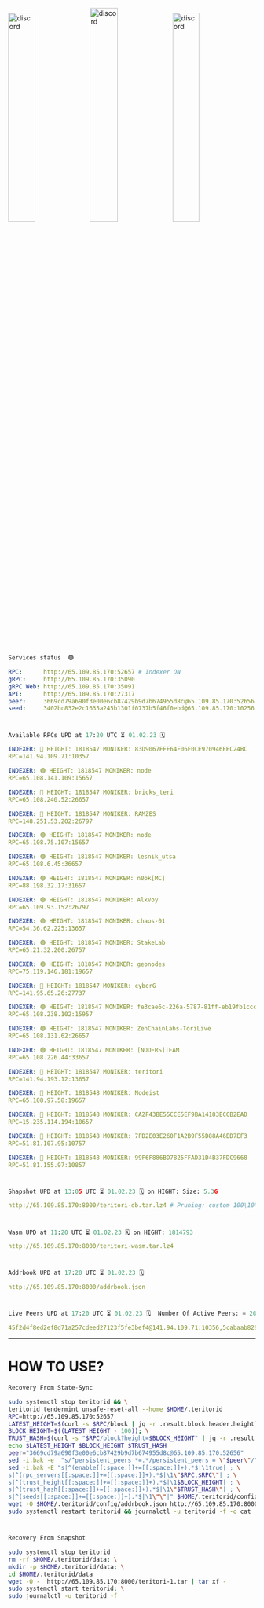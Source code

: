 [<img src='https://user-images.githubusercontent.com/83868103/215836529-812ac1b8-029f-4f5d-bb72-8539c308b0f4.png' alt='discord'  width='33%'>](https://github.com/romanv1812/Teritori/blob/main/data/mainnet_guide.md)[<img src='https://user-images.githubusercontent.com/83868103/215836572-1ace2f52-bfa5-452a-a9bd-1382169bc8f2.png' alt='discord'  width='33.39%'>](https://restake.app/teritori/torivaloper1qy38xmcrnht0kt5c5fryvl8llrpdwer6atxj5u/stake)[<img src='https://user-images.githubusercontent.com/83868103/215836599-cb1990d2-2e43-4fc2-898a-c373bcb64677.png' alt='discord'  width='33%'>](https://restake.app/teritori/torivaloper1qy38xmcrnht0kt5c5fryvl8llrpdwer6atxj5u/stake)
```python
Services status  🟢
```
```YAML
RPC:      http://65.109.85.170:52657 # Indexer ON
gRPC:     http://65.109.85.170:35090
gRPC Web: http://65.109.85.170:35091
API:      http://65.109.85.170:27317
peer:     3669cd79a690f3e00e6cb87429b9d7b674955d8c@65.109.85.170:52656
seed:     3402bc832e2c1635a245b1301f0737b5f46f0ebd@65.109.85.170:10256
```
#
```python
Available RPCs UPD at 17:20 UTC ⏳ 01.02.23 🗓️ 
```
```YAML
INDEXER: 🔴 HEIGHT: 1818547 MONIKER: 83D9067FFE64F06F0CE970946EEC24BC
RPC=141.94.109.71:10357

INDEXER: 🟢 HEIGHT: 1818547 MONIKER: node
RPC=65.108.141.109:15657

INDEXER: 🔴 HEIGHT: 1818547 MONIKER: bricks_teri
RPC=65.108.240.52:26657

INDEXER: 🔴 HEIGHT: 1818547 MONIKER: RAMZES
RPC=148.251.53.202:26797

INDEXER: 🟢 HEIGHT: 1818547 MONIKER: node
RPC=65.108.75.107:15657

INDEXER: 🟢 HEIGHT: 1818547 MONIKER: lesnik_utsa
RPC=65.108.6.45:36657

INDEXER: 🟢 HEIGHT: 1818547 MONIKER: n0ok[MC]
RPC=88.198.32.17:31657

INDEXER: 🟢 HEIGHT: 1818547 MONIKER: AlxVoy
RPC=65.109.93.152:26797

INDEXER: 🟢 HEIGHT: 1818547 MONIKER: chaos-01
RPC=54.36.62.225:13657

INDEXER: 🟢 HEIGHT: 1818547 MONIKER: StakeLab
RPC=65.21.32.200:26757

INDEXER: 🟢 HEIGHT: 1818547 MONIKER: geonodes
RPC=75.119.146.181:19657

INDEXER: 🔴 HEIGHT: 1818547 MONIKER: cyberG
RPC=141.95.65.26:27737

INDEXER: 🟢 HEIGHT: 1818547 MONIKER: fe3cae6c-226a-5787-81ff-eb19fb1cccce
RPC=65.108.238.102:15957

INDEXER: 🟢 HEIGHT: 1818547 MONIKER: ZenChainLabs-ToriLive
RPC=65.108.131.62:26657

INDEXER: 🟢 HEIGHT: 1818547 MONIKER: [NODERS]TEAM
RPC=65.108.226.44:33657

INDEXER: 🔴 HEIGHT: 1818547 MONIKER: teritori
RPC=141.94.193.12:13657

INDEXER: 🔴 HEIGHT: 1818548 MONIKER: Nodeist
RPC=65.108.97.58:19657

INDEXER: 🔴 HEIGHT: 1818548 MONIKER: CA2F43BE55CCE5EF9BA14183ECCB2EAD
RPC=15.235.114.194:10657

INDEXER: 🔴 HEIGHT: 1818548 MONIKER: 7FD2E03E260F1A2B9F55D88A46ED7EF3
RPC=51.81.107.95:10757

INDEXER: 🔴 HEIGHT: 1818548 MONIKER: 99F6F886BD7825FFAD31D4B37FDC9668
RPC=51.81.155.97:10857

```
#
```python
Shapshot UPD at 13:05 UTC ⏳ 01.02.23 🗓️ on HIGHT: Size: 5.3G
```
```YAML
http://65.109.85.170:8000/teritori-db.tar.lz4 # Pruning: custom 100\10\100 Indexer kv
```
#
```python
Wasm UPD at 11:20 UTC ⏳ 01.02.23 🗓️ on HIGHT: 1814793
```
```YAML
http://65.109.85.170:8000/teritori-wasm.tar.lz4
```
#
```python
Addrbook UPD at 17:20 UTC ⏳ 01.02.23 🗓️ 
```
```YAML
http://65.109.85.170:8000/addrbook.json
```
#
```python
Live Peers UPD at 17:20 UTC ⏳ 01.02.23 🗓️  Number Of Active Peers: = 20
```
```YAML
45f2d4f8ed2ef8d71a257cdeed27123f5fe3bef4@141.94.109.71:10356,5cabaab828aea4bcc60e20c5a87b469c43023557@65.108.141.109:15656,a57b53a46e6f473b42a6db6e0c0f216b1611efcb@65.108.240.52:26656,7fb5a1a53f481f037487920ed08b0495158e2041@148.251.53.202:26796,4cef2b81f82420434c6ce0dc43ca04ad18ef773f@65.108.75.107:15656,46b7ae20e3cc4264076a91c3601f3894a021a80d@65.108.6.45:36656,e3374c3d25a36f06662fa150043e5e6529d11570@88.198.32.17:31656,6ef7a8bc7a3cc0856594f12570e8f2282a099dcf@65.109.93.152:26796,10a19941e819a9a89873398b1d52794929d245a0@54.36.62.225:13656,a06fbbb9ace823ae28a696a91daa2d0644653c28@65.21.32.200:26756,16f90d350de14a596ebdc683ce5e703c14e40bb3@75.119.146.181:19656,e3b906fefa58783395fcf72086c698707908a558@141.95.65.26:27736,2b4f46e601fb4ede2a0c98976337e3afdaa50dac@65.108.238.102:15956,8e9624292123624e4eddc3f43189f08a0424127e@65.108.131.62:26656,fd545a1e10bf9ef03a58bbdaf039df36d1115548@65.108.226.44:33656,317d9a102d4a04337c65571c18df0e98269dce87@141.94.193.12:13656,a043a97266360ff45781a9fc9392aedc16494c59@65.108.97.58:19656,ab03f6d2d469e0be5b7fd5cb7388c7feffc1deac@15.235.114.194:10656,60d992aae7c708c097d41829bb3968bce16379e2@51.81.107.95:10756,3bd3a20d7c8a26a20927289a7a6bffecf71de53e@51.81.155.97:10856
```
---
# HOW TO USE?
```python
Recovery From State-Sync
```
```bash
sudo systemctl stop teritorid && \
teritorid tendermint unsafe-reset-all --home $HOME/.teritorid
RPC=http://65.109.85.170:52657
LATEST_HEIGHT=$(curl -s $RPC/block | jq -r .result.block.header.height); \
BLOCK_HEIGHT=$((LATEST_HEIGHT - 100)); \
TRUST_HASH=$(curl -s "$RPC/block?height=$BLOCK_HEIGHT" | jq -r .result.block_id.hash)
echo $LATEST_HEIGHT $BLOCK_HEIGHT $TRUST_HASH
peer="3669cd79a690f3e00e6cb87429b9d7b674955d8c@65.109.85.170:52656"
sed -i.bak -e  "s/^persistent_peers *=.*/persistent_peers = \"$peer\"/" $HOME/.teritorid/config/config.toml
sed -i.bak -E "s|^(enable[[:space:]]+=[[:space:]]+).*$|\1true| ; \
s|^(rpc_servers[[:space:]]+=[[:space:]]+).*$|\1\"$RPC,$RPC\"| ; \
s|^(trust_height[[:space:]]+=[[:space:]]+).*$|\1$BLOCK_HEIGHT| ; \
s|^(trust_hash[[:space:]]+=[[:space:]]+).*$|\1\"$TRUST_HASH\"| ; \
s|^(seeds[[:space:]]+=[[:space:]]+).*$|\1\"\"|" $HOME/.teritorid/config/config.toml
wget -O $HOME/.teritorid/config/addrbook.json http://65.109.85.170:8000/addrbook.json
sudo systemctl restart teritorid && journalctl -u teritorid -f -o cat
```
#
```python
Recovery From Snapshot
```
```bash
sudo systemctl stop teritorid
rm -rf $HOME/.teritorid/data; \
mkdir -p $HOME/.teritorid/data; \
cd $HOME/.teritorid/data
wget -O -  http://65.109.85.170:8000/teritori-1.tar | tar xf -
sudo systemctl start teritorid; \
sudo journalctl -u teritorid -f
```
